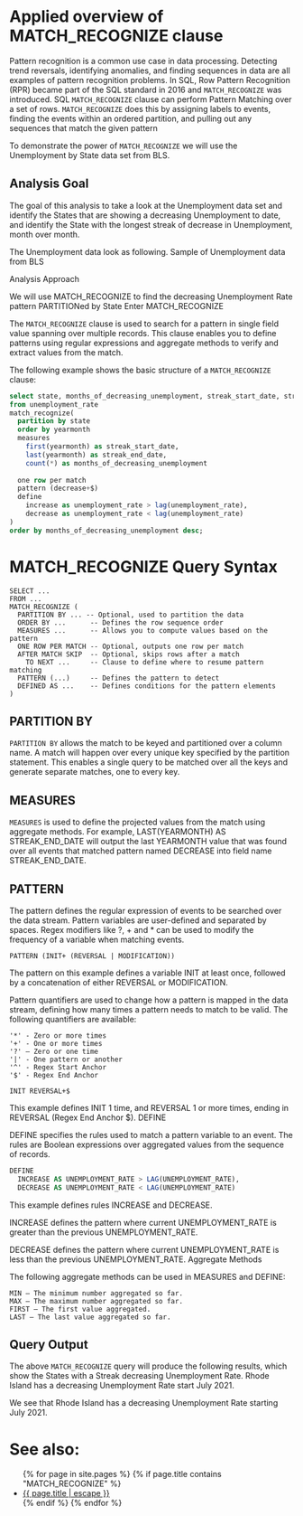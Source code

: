 # Applied overview of MATCH_RECOGNIZE clause

Pattern recognition is a common use case in data processing. Detecting trend reversals, identifying anomalies, and finding sequences in data are all examples of pattern recognition problems. In SQL, Row Pattern Recognition (RPR) became part of the SQL standard in 2016 and `MATCH_RECOGNIZE` was introduced. SQL `MATCH_RECOGNIZE` clause can perform Pattern Matching over a set of rows. `MATCH_RECOGNIZE` does this by assigning labels to events, finding the events within an ordered partition, and pulling out any sequences that match the given pattern

To demonstrate the power of `MATCH_RECOGNIZE` we will use the Unemployment by State data set from BLS.

## Analysis Goal
The goal of this analysis to take a look at the Unemployment data set and identify the States that are showing a decreasing Unemployment to date, and identify the State with the longest streak of decrease in Unemployment, month over month.

The Unemployment data look as following.
Sample of Unemployment data from BLS

Analysis Approach

We will use MATCH_RECOGNIZE to find the decreasing Unemployment Rate pattern PARTITIONed by State
Enter MATCH_RECOGNIZE

The `MATCH_RECOGNIZE` clause is used to search for a pattern in single field value spanning over multiple records. This clause enables you to define patterns using regular expressions and aggregate methods to verify and extract values from the match.

The following example shows the basic structure of a `MATCH_RECOGNIZE` clause:

```sql
select state, months_of_decreasing_unemployment, streak_start_date, streak_end_date
from unemployment_rate
match_recognize(
  partition by state
  order by yearmonth
  measures
    first(yearmonth) as streak_start_date,
    last(yearmonth) as streak_end_date,
    count(*) as months_of_decreasing_unemployment
  
  one row per match
  pattern (decrease+$)
  define
    increase as unemployment_rate > lag(unemployment_rate),
    decrease as unemployment_rate < lag(unemployment_rate)
)
order by months_of_decreasing_unemployment desc;
```


# MATCH_RECOGNIZE Query Syntax

```
SELECT ...
FROM ...
MATCH_RECOGNIZE (
  PARTITION BY ... -- Optional, used to partition the data
  ORDER BY ...      -- Defines the row sequence order
  MEASURES ...      -- Allows you to compute values based on the pattern
  ONE ROW PER MATCH -- Optional, outputs one row per match
  AFTER MATCH SKIP  -- Optional, skips rows after a match
    TO NEXT ...     -- Clause to define where to resume pattern matching
  PATTERN (...)     -- Defines the pattern to detect
  DEFINED AS ...    -- Defines conditions for the pattern elements
)
```

## PARTITION BY

`PARTITION BY` allows the match to be keyed and partitioned over a column name. A match will happen over every unique key specified by the partition statement. This enables a single query to be matched over all the keys and generate separate matches, one to every key.

## MEASURES

`MEASURES` is used to define the projected values from the match using aggregate methods. For example, LAST(YEARMONTH) AS STREAK_END_DATE will output the last YEARMONTH value that was found over all events that matched pattern named DECREASE into field name STREAK_END_DATE.

## PATTERN

The pattern defines the regular expression of events to be searched over the data stream. Pattern variables are user-defined and separated by spaces. Regex modifiers like ?, + and * can be used to modify the frequency of a variable when matching events.

    PATTERN (INIT+ (REVERSAL | MODIFICATION))

The pattern on this example defines a variable INIT at least once, followed by a concatenation of either REVERSAL or MODIFICATION.

Pattern quantifiers are used to change how a pattern is mapped in the data stream, defining how many times a pattern needs to match to be valid. The following quantifiers are available:

    '*' - Zero or more times
    '+' - One or more times
    '?' – Zero or one time
    '|' - One pattern or another
    '^' - Regex Start Anchor
    '$' - Regex End Anchor

    INIT REVERSAL+$

This example defines INIT 1 time, and REVERSAL 1 or more times, ending in REVERSAL (Regex End Anchor $).
DEFINE

DEFINE specifies the rules used to match a pattern variable to an event. The rules are Boolean expressions over aggregated values from the sequence of records.

```sql
DEFINE
  INCREASE AS UNEMPLOYMENT_RATE > LAG(UNEMPLOYMENT_RATE),
  DECREASE AS UNEMPLOYMENT_RATE < LAG(UNEMPLOYMENT_RATE)
```

This example defines rules INCREASE and DECREASE.

INCREASE defines the pattern where current UNEMPLOYMENT_RATE is greater than the previous UNEMPLOYMENT_RATE.

DECREASE defines the pattern where current UNEMPLOYMENT_RATE is less than the previous UNEMPLOYMENT_RATE.
Aggregate Methods

The following aggregate methods can be used in MEASURES and DEFINE:

    MIN – The minimum number aggregated so far.
    MAX – The maximum number aggregated so far.
    FIRST – The first value aggregated.
    LAST – The last value aggregated so far.

## Query Output

The above `MATCH_RECOGNIZE` query will produce the following results, which show the States with a Streak decreasing Unemployment Rate.
Rhode Island has a decreasing Unemployment Rate start July 2021.

We see that Rhode Island has a decreasing Unemployment Rate starting July 2021.



# See also:
<ul id="recent-articles">
{% for page in site.pages %}
    {% if page.title contains "MATCH_RECOGNIZE" %}
    <li>
    <a href="{{ page.url | relative_url }}">{{ page.title | escape }}</a>
    </li>
    {% endif %}
{% endfor %}
</ul>
